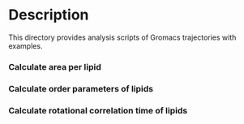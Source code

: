 # Description

This directory provides analysis scripts of Gromacs trajectories with examples.

### Calculate area per lipid

### Calculate order parameters of lipids

### Calculate rotational correlation time of lipids

